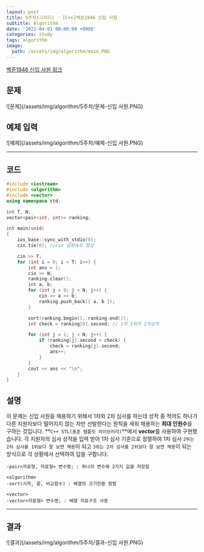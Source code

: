 ```yaml
---
layout: post
title: 5주차(그리디) - [C++]백준1946 신입 사원
subtitle: Algorithm
date: '2022-04-01 00:00:00 +0900'
categories: study
tags: algorithm
image:
  path: /assets/img/algorithm/main.PNG
---
```


[백준1946 신입 사원 링크](https://www.acmicpc.net/problem/1946)

<!--more-->

## 문제
![문제](/assets/img/algorithm/5주차/문제-신입 사원.PNG)

## 예제 입력
![예제](/assets/img/algorithm/5주차/예제-신입 사원.PNG)

---

## 코드
```cpp
#include <iostream>
#include <algorithm>
#include <vector>
using namespace std;

int T, N;
vector<pair<int, int>> ranking;

int main(void)
{
    ios_base::sync_with_stdio(0);
    cin.tie(0); //cin 실행속도 향상

    cin >> T;
    for (int i = 0; i < T; i++) {
        int ans = 1;
        cin >> N;
        ranking.clear();
        int a, b;
        for (int j = 0; j < N; j++) {
            cin >> a >> b;
            ranking.push_back({ a, b });
        }

        sort(ranking.begin(), ranking.end());
        int check = ranking[0].second; // 1차 1위의 2차성적

        for (int j = 1; j < N; j++) {
            if (ranking[j].second < check) {
                check = ranking[j].second;
                ans++;
            }
        }
        cout << ans << "\n";
    }
}
```
## 설명
 이 문제는 신입 사원을 채용하기 위해서 1차와 2차 심사를 하는데 성적 중 적어도 하나가 다른 지원자보다 떨어지지 않는 자만 선발한다는 원칙을 세워 채용하는 **최대 인원수**을 구하는 것입니다.
 **`C++ STL(표준 템플릿 라이브러리)`**에서 **vector**를 사용하여 구현했습니다.
 각 지원자의 심사 성적을 입력 받아 1차 심사 기준으로 정렬하여 1차 심사 `2위는 2차 심사를 1위보다 잘 보면 채용`이 되고 `3위는 2차 심사를 2위보다 잘 보면 채용`이 되는 방식으로 각 상황에서 선택하여 답을 구합니다.
```
-pair<자료형, 자료형> 변수명; : 하나의 변수에 2가지 값을 저장함

<algorithm>
-sort(시작, 끝, 비교함수) : 배열의 크기만큼 정렬

<vector>
-vector<자료형> 변수명; : 배열 자료구조 사용
```
---

## 결과
![결과](/assets/img/algorithm/5주차/결과-신입 사원.PNG)